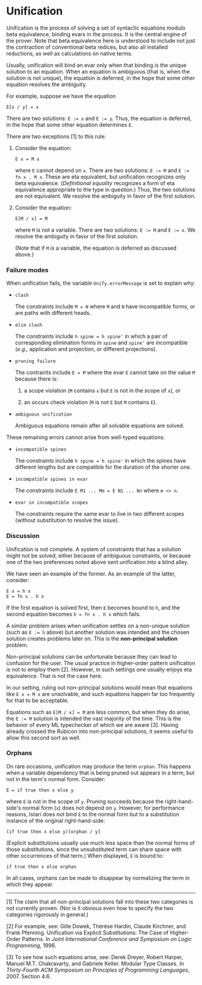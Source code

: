 # Unification

Unification is the process of solving a set of syntactic equations
modulo beta equivalence, binding evars in the process.  It is the
central engine of the prover.  Note that beta equivalence here is
understood to include not just the contraction of conventional beta
redices, but also all installed reductions, as well as calculations on
native terms.

Usually, unification will bind an evar only when that binding is the
unique solution to an equation.  When an equation is ambiguous (that
is, when the solution is not unique), the equation is deferred, in the
hope that some other equation resolves the ambiguity.

For example, suppose we have the equation

    E[x / y] = x

There are two solutions: `E := x` and `E := y`.  Thus, the equation is
deferred, in the hope that some other equation determines `E`.

There are two exceptions [1] to this rule:

1. Consider the equation:

       E x = M x

   where `E` cannot depend on `x`.  There are two solutions: 
   `E := M` and `E := fn x . M x`.  These are eta equivalent, but
   unification recognizes only beta equivalence.  (*Definitional
   equality* recognizes a form of eta equivalence appropriate to the
   type in question.)  Thus, the two solutions are not equivalent.  We
   resolve the ambiguity in favor of the first solution.

2. Consider the equation:

       E[M / x] = M

   where `M` is not a variable.  There are two solutions: `E := M` and
   `E := x`.  We resolve the ambiguity in favor of the first solution.

   (Note that if `M` *is* a variable, the equation is deferred as
   discussed above.)


### Failure modes

When unification fails, the variable `Unify.errorMessage` is set to
explain why:

- `clash`

  The constraints include `M = N` where `M` and `N` have incompatible
  forms, or are paths with different heads.

- `elim clash`

  The constraints include `h spine = h spine'` in which a pair of
  corresponding elimination forms in `spine` and `spine'` are
  incompatible (*e.g.,* application and projection, or different
  projections).

- `pruning failure`

  The contraints include `E = M` where the evar `E` cannot take on
  the value `M` because there is:

  1. a scope violation (`M` contains `x` but `E` is not in the scope
     of `x`), or

  2. an occurs check violation (`M` is not `E` but `M` contains `E`).

- `ambiguous unification`

  Ambiguous equations remain after all solvable equations are solved.

These remaining errors cannot arise from well-typed equations:

- `incompatible spines`

  The constraints include `h spine = h spine'` in which the spines
  have different lengths but are compatible for the duration of the
  shorter one.

- `incompatible spines in evar`

  The constraints include `E M1 ... Mm = E N1 ... Nn` where `m <> n`.

- `evar in incompatible scopes`

  The constraints require the same evar to live in two different
  scopes (without substitution to resolve the issue).


### Discussion

Unification is not complete.  A system of constraints that has a
solution might not be solved, either because of ambiguous constraints,
or because one of the two preferences noted above sent unification
into a blind alley.

We have seen an example of the former.  As an example of the latter,
consider:

    E x = h x
    E = fn x . h x

If the first equation is solved first, then `E` becomes bound to `h`,
and the second equation becomes `h = fn x . h x` which fails.

A similar problem arises when unification settles on a non-unique
solution (such as `E := h` above) but another solution was intended
and the chosen solution creates problems later on.  This is the
**non-principal solution** problem.

Non-principal solutions can be unfortunate because they can lead to
confusion for the user.  The usual practice in higher-order pattern
unification is not to employ them [2].  However, in such settings one
usually enjoys eta equivalence.  That is not the case here.

In our setting, ruling out non-principal solutions would mean that
equations like `E x = M x` are unsolvable, and such equations happen
far too frequently for that to be acceptable.

Equations such as `E[M / x] = M` are less common, but when they do
arise, the `E := M` solution is intended the vast majority of the
time.  This is the behavior of every ML typechecker of which we are
aware [3].  Having already crossed the Rubicon into non-principal
solutions, it seems useful to allow this second sort as well.


### Orphans

On rare occasions, unification may produce the term `orphan`.  This
happens when a variable dependency that is being pruned out appears in
a term, but not in the term's normal form.  Consider:

    E = if true then x else y

where `E` is not in the scope of `y`.  Pruning succeeds because the
right-hand-side's normal form (`x`) does not depend on `y`.  However, for
performance reasons, Istari does not bind `E` to the normal form
but to a substitution instance of the original right-hand-side:

    (if true then x else y)[orphan / y]

(Explicit substitutions usually use much less space than the normal
forms of those substitutions, since the unsubstituted term can share
space with other occurrences of that term.)  When displayed, `E`
is bound to:

    if true then x else orphan

In all cases, orphans can be made to disappear by normalizing the term
in which they appear.


---

[1] The claim that all non-principal solutions fall into these two
categories is not currently proven.  (Nor is it obvious even how
to specify the two categories rigorously in general.)

[2] For example, see: Gille Dowek, Th&eacute;r&egrave;se Hardin, Claude
Kirchner, and Frank Pfenning. Unification via Explicit Substitutions:
The Case of Higher-Order Patterns. In *Joint International Conference
and Symposium on Logic Programming,* 1996.

[3] To see how such equations arise, see: Derek Dreyer, Robert Harper,
Manuel M.T. Chakravarty, and Gabriele Keller. Modular Type Classes. In
*Thirty-Fourth ACM Symposium on Principles of Programming Languages*,
2007. Section 4.6.
